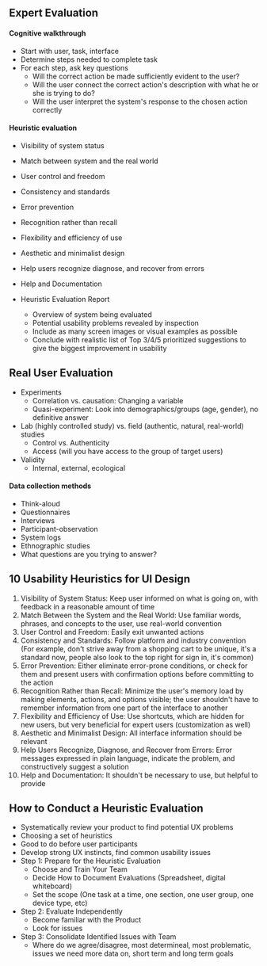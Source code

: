 
## Expert Evaluation
#### Cognitive walkthrough
- Start with user, task, interface
- Determine steps needed to complete task
- For each step, ask key questions
	- Will the correct action be made sufficiently evident to the user?
	- Will the user connect the correct action's description with what he or she is trying to do?
	- Will the user interpret the system's response to the chosen action correctly

#### Heuristic evaluation 
- Visibility of system status
- Match between system and the real world
- User control and freedom
- Consistency and standards
- Error prevention
- Recognition rather than recall
- Flexibility and efficiency of use
- Aesthetic and minimalist design
- Help users recognize diagnose, and recover from errors
- Help and Documentation

- Heuristic Evaluation Report
	- Overview of system being evaluated
	- Potential usability problems revealed by inspection
	- Include as many screen images or visual examples as possible 
	- Conclude with realistic list of Top 3/4/5 prioritized suggestions to give the biggest improvement in usability 

## Real User Evaluation

- Experiments
	- Correlation vs. causation: Changing a variable
	- Quasi-experiment: Look into demographics/groups (age, gender), no definitive answer
- Lab (highly controlled study) vs. field (authentic, natural, real-world) studies
	- Control vs. Authenticity
	- Access (will you have access to the group of target users)
- Validity
	- Internal, external, ecological 


#### Data collection methods
- Think-aloud
- Questionnaires
- Interviews
- Participant-observation
- System logs
- Ethnographic studies
- What questions are you trying to answer?


## 10 Usability Heuristics for UI Design
1) Visibility of System Status: Keep user informed on what is going on, with feedback in a reasonable amount of time
2) Match Between the System and the Real World: Use familiar words, phrases, and concepts to the user, use real-world convention
3) User Control and Freedom: Easily exit unwanted actions
4) Consistency and Standards: Follow platform and industry convention (For example, don't strive away from a shopping cart to be unique, it's a standard now, people also look to the top right for sign in, it's common)
5) Error Prevention: Either eliminate error-prone conditions, or check for them and present users with confirmation options before committing to the action
6) Recognition Rather than Recall: Minimize the user's memory load by making elements, actions, and options visible; the user shouldn't have to remember information from one part of the interface to another
7) Flexibility and Efficiency of Use: Use shortcuts, which are hidden for new users, but very beneficial for expert users (customization as well)
8) Aesthetic and Minimalist Design: All interface information should be relevant 
9) Help Users Recognize, Diagnose, and Recover from Errors: Error messages expressed in plain language, indicate the problem, and constructively suggest a solution
10) Help and Documentation: It shouldn't be necessary to use, but helpful to provide 

## How to Conduct a Heuristic Evaluation 
- Systematically review your product to find potential UX problems
- Choosing a set of heuristics 
- Good to do before user participants 
- Develop strong UX instincts, find common usability issues
- Step 1: Prepare for the Heuristic Evaluation
	- Choose and Train Your Team
	- Decide How to Document Evaluations (Spreadsheet, digital whiteboard)
	- Set the scope (One task at a time, one section, one user group, one device type, etc)
- Step 2: Evaluate Independently
	- Become familiar with the Product
	- Look for issues
- Step 3: Consolidate Identified Issues with Team
	- Where do we agree/disagree, most determineal, most problematic, issues we need more data on, short term and long term goals
	
